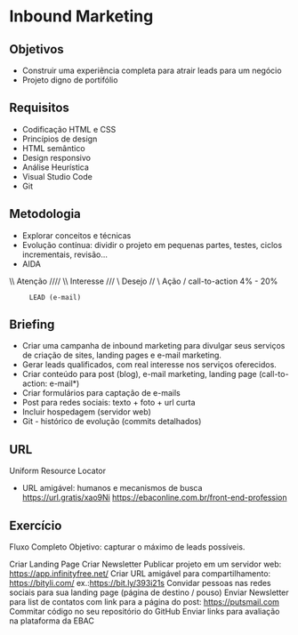 
# Inbound Marketing

## Objetivos
- Construir uma experiência completa para atrair leads para um negócio
- Projeto digno de portifólio

## Requisitos
- Codificação HTML e CSS
- Princípios de design
- HTML semântico
- Design responsivo
- Análise Heurística
- Visual Studio Code
- Git

## Metodologia
- Explorar conceitos e técnicas
- Evolução contínua: dividir o projeto em pequenas partes, testes, ciclos incrementais, revisão...
- AIDA

\\\\    Atenção    ////
 \\\   Interesse  ///
   \\   Desejo   //
     \   Ação   /           call-to-action 4% - 20%

         LEAD (e-mail)

## Briefing
- Criar uma campanha de inbound marketing para divulgar seus serviços de criação de sites, landing pages e e-mail marketing.
- Gerar leads qualificados, com real interesse nos serviços oferecidos.
- Criar conteúdo para post (blog), e-mail marketing, landing page (call-to-action: e-mail*)
- Criar formulários para captação de e-mails
- Post para redes sociais: texto + foto + url curta
- Incluir hospedagem (servidor web)
- Git - histórico de evolução (commits detalhados)

## URL
Uniform Resource Locator

- URL amigável: humanos e mecanismos de busca https://url.gratis/xao9Ni https://ebaconline.com.br/front-end-profession

## Exercício
Fluxo Completo Objetivo: capturar o máximo de leads possíveis.

Criar Landing Page
Criar Newsletter
Publicar projeto em um servidor web: https://app.infinityfree.net/
Criar URL amigável para compartilhamento: https://bityli.com/ ex.:https://bit.ly/393i21s
Convidar pessoas nas redes sociais para sua landing page (página de destino / pouso)
Enviar Newsletter para list de contatos com link para a página do post: https://putsmail.com
Commitar código no seu repositório do GitHub
Enviar links para avaliação na plataforma da EBAC